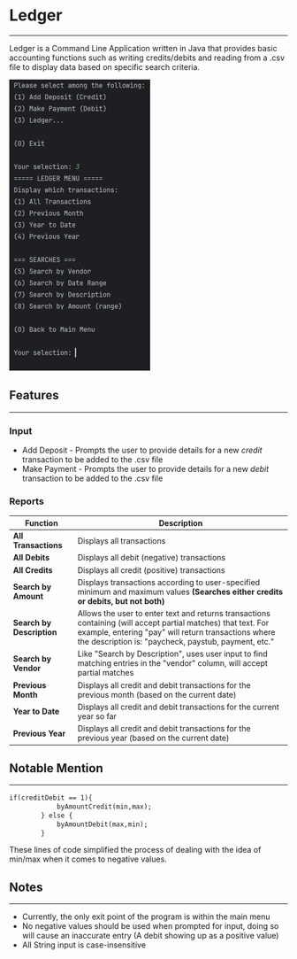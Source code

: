 # Ledger

---
Ledger is a Command Line Application written in Java that provides basic accounting functions such as writing
credits/debits and reading from a .csv file to display data based on specific search criteria.

![Image of Menus shown](images/MenusShown.png)

## Features

---

### Input

- Add Deposit - Prompts the user to provide details for a new _credit_ transaction to be added to the .csv file
- Make Payment - Prompts the user to provide details for a new _debit_ transaction to be added to the .csv file
### Reports
| Function                  | Description                                                                                                                                                                                                                  |
|---------------------------|------------------------------------------------------------------------------------------------------------------------------------------------------------------------------------------------------------------------------|
| **All Transactions**      | Displays all transactions                                                                                                                                                                                                    |
| **All Debits**            | Displays all debit (negative) transactions                                                                                                                                                                                   |
| **All Credits**           | Displays all credit (positive) transactions                                                                                                                                                                                  |
| **Search by Amount**      | Displays transactions according to user-specified minimum and maximum values **(Searches either credits or debits, but not both)**                                                                                           |
| **Search by Description** | Allows the user to enter text and returns transactions containing (will accept partial matches) that text. For example, entering "pay" will return transactions where the description is: "paycheck, paystub, payment, etc." |
| **Search by Vendor**      | Like "Search by Description", uses user input to find matching entries in the "vendor" column, will accept partial matches                                                                                                   |
| **Previous Month**        | Displays all credit and debit transactions for the previous month (based on the current date)                                                                                                                                |
| **Year to Date**          | Displays all credit and debit transactions for the current year so far                                                                                                                                                       |
| **Previous Year**         | Displays all credit and debit transactions for the previous year (based on the current date)                                                                                                                                 |

## Notable Mention

---
```
if(creditDebit == 1){
            byAmountCredit(min,max);
        } else {
            byAmountDebit(max,min); 
        }
```
 These lines of code simplified the process of dealing with the idea of min/max when it comes to negative values.
## Notes

---

- Currently, the only exit point of the program is within the main menu
- No negative values should be used when prompted for input, doing so will cause an inaccurate entry (A debit showing up as a positive value)
- All String input is case-insensitive